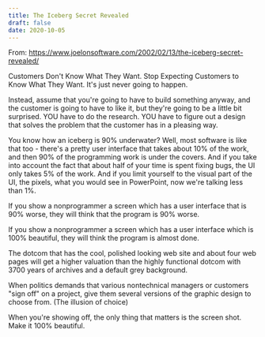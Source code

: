 ```yaml
---
title: The Iceberg Secret Revealed
draft: false
date: 2020-10-05
---
```


From: https://www.joelonsoftware.com/2002/02/13/the-iceberg-secret-revealed/

Customers Don't Know What They Want. Stop Expecting Customers to Know What They Want. It's just never going to happen.

Instead, assume that you're going to have to build something anyway, and the customer is going to have to like it, but they're going to be a little bit surprised. YOU have to do the research. YOU have to figure out a design that solves the problem that the customer has in a pleasing way.

You know how an iceberg is 90% underwater? Well, most software is like that too - there's a pretty user interface that takes about 10% of the work, and then 90% of the programming work is under the covers. And if you take into account the fact that about half of your time is spent fixing bugs, the UI only takes 5% of the work. And if you limit yourself to the visual part of the UI, the pixels, what you would see in PowerPoint, now we're talking less than 1%.

If you show a nonprogrammer a screen which has a user interface that is 90% worse, they will think that the program is 90% worse. 

If you show a nonprogrammer a screen which has a user interface which is 100% beautiful, they will think the program is almost done.

The dotcom that has the cool, polished looking web site and about four web pages will get a higher valuation than the highly functional dotcom with 3700 years of archives and a default grey background.

When politics demands that various nontechnical managers or customers "sign off" on a project, give them several versions of the graphic design to choose from. (The illusion of choice)

When you're showing off, the only thing that matters is the screen shot. Make it 100% beautiful.
